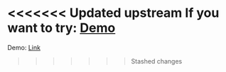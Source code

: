 <<<<<<< Updated upstream
If you want to try: <a href="https://tic-tac-toe-six-xi.vercel.app/" target="_blank">Demo</a>
=======
Demo: [Link](https://www.google.com)
>>>>>>> Stashed changes
